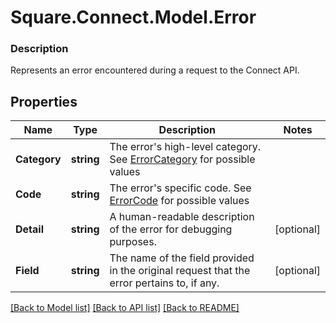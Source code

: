 # Square.Connect.Model.Error

### Description

Represents an error encountered during a request to the Connect API.

## Properties

Name | Type | Description | Notes
------------ | ------------- | ------------- | -------------
**Category** | **string** | The error&#39;s high-level category. See [ErrorCategory](#type-errorcategory) for possible values | 
**Code** | **string** | The error&#39;s specific code. See [ErrorCode](#type-errorcode) for possible values | 
**Detail** | **string** | A human-readable description of the error for debugging purposes. | [optional] 
**Field** | **string** | The name of the field provided in the original request that the error pertains to, if any. | [optional] 



[[Back to Model list]](../README.md#documentation-for-models) [[Back to API list]](../README.md#documentation-for-api-endpoints) [[Back to README]](../README.md)

